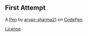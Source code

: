 First Attempt
-------------


A [Pen](https://codepen.io/aryan-sharma21/pen/BaKWjqv) by [aryan-sharma21](https://codepen.io/aryan-sharma21) on [CodePen](https://codepen.io).

[License](https://codepen.io/aryan-sharma21/pen/BaKWjqv/license).